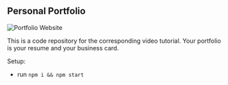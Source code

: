 ## Personal Portfolio


![Portfolio Website](https://i.ibb.co/WgPMpts/image.png)

This is a code repository for the corresponding video tutorial. Your portfolio is your resume and your business card.


Setup:
- run ```npm i && npm start```
